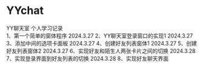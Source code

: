 # YYchat
YY聊天室  个人学习记录  
1、第一个简单的窗体程序 2024.3.27
2、YY聊天室登录窗口的实现1 2024.3.27
3、添加中间的选项卡面板 2024.3.27
4、创建好友列表窗体1 2024.3.27
5、创建好友列表窗体2 2024.3.27
6、实现好友和陌生人两张卡片之间的切换 2024.3.28
7、实现登录界面到好友列表的切换 2024.3.28
8、实现好友聊天界面